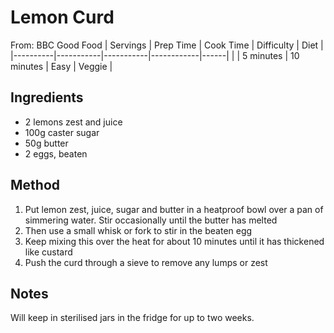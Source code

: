 # Lemon Curd
From: BBC Good Food
| Servings | Prep Time | Cook Time | Difficulty | Diet | 
|----------|-----------|-----------|------------|------|
|  | 5 minutes | 10 minutes | Easy | Veggie |

## Ingredients
* 2 lemons zest and juice
* 100g caster sugar
* 50g butter
* 2 eggs, beaten

## Method
1. Put lemon zest, juice, sugar and butter in a heatproof bowl over a pan of simmering water. Stir occasionally until the butter has melted
2. Then use a small whisk or fork to stir in the beaten egg
3. Keep mixing this over the heat for about 10 minutes until it has thickened like custard
4. Push the curd through a sieve to remove any lumps or zest

## Notes
Will keep in sterilised jars in the fridge for up to two weeks.